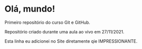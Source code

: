 # Olá, mundo!
 Primeiro repositório do curso Git e GitHub.
	
 Repositório criado durante uma aula ao vivo em 27/11/2021.
	
Esta linha eu adicionei no Site diretamente qie IMPRESSIONANTE.
